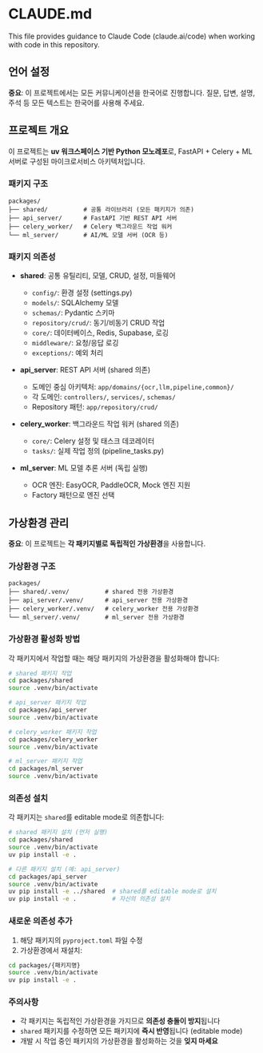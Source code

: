 # CLAUDE.md

This file provides guidance to Claude Code (claude.ai/code) when working with code in this repository.

## 언어 설정

**중요**: 이 프로젝트에서는 모든 커뮤니케이션을 한국어로 진행합니다. 질문, 답변, 설명, 주석 등 모든 텍스트는 한국어를 사용해 주세요.

## 프로젝트 개요

이 프로젝트는 **uv 워크스페이스 기반 Python 모노레포**로, FastAPI + Celery + ML 서버로 구성된 마이크로서비스 아키텍처입니다.

### 패키지 구조

```
packages/
├── shared/          # 공통 라이브러리 (모든 패키지가 의존)
├── api_server/      # FastAPI 기반 REST API 서버
├── celery_worker/   # Celery 백그라운드 작업 워커
└── ml_server/       # AI/ML 모델 서버 (OCR 등)
```

### 패키지 의존성

- **shared**: 공통 유틸리티, 모델, CRUD, 설정, 미들웨어
  - `config/`: 환경 설정 (settings.py)
  - `models/`: SQLAlchemy 모델
  - `schemas/`: Pydantic 스키마
  - `repository/crud/`: 동기/비동기 CRUD 작업
  - `core/`: 데이터베이스, Redis, Supabase, 로깅
  - `middleware/`: 요청/응답 로깅
  - `exceptions/`: 예외 처리

- **api_server**: REST API 서버 (shared 의존)
  - 도메인 중심 아키텍처: `app/domains/{ocr,llm,pipeline,common}/`
  - 각 도메인: `controllers/`, `services/`, `schemas/`
  - Repository 패턴: `app/repository/crud/`

- **celery_worker**: 백그라운드 작업 워커 (shared 의존)
  - `core/`: Celery 설정 및 태스크 데코레이터
  - `tasks/`: 실제 작업 정의 (pipeline_tasks.py)

- **ml_server**: ML 모델 추론 서버 (독립 실행)
  - OCR 엔진: EasyOCR, PaddleOCR, Mock 엔진 지원
  - Factory 패턴으로 엔진 선택

## 가상환경 관리

**중요**: 이 프로젝트는 **각 패키지별로 독립적인 가상환경**을 사용합니다.

### 가상환경 구조

```
packages/
├── shared/.venv/          # shared 전용 가상환경
├── api_server/.venv/      # api_server 전용 가상환경
├── celery_worker/.venv/   # celery_worker 전용 가상환경
└── ml_server/.venv/       # ml_server 전용 가상환경
```

### 가상환경 활성화 방법

각 패키지에서 작업할 때는 해당 패키지의 가상환경을 활성화해야 합니다:

```bash
# shared 패키지 작업
cd packages/shared
source .venv/bin/activate

# api_server 패키지 작업
cd packages/api_server
source .venv/bin/activate

# celery_worker 패키지 작업
cd packages/celery_worker
source .venv/bin/activate

# ml_server 패키지 작업
cd packages/ml_server
source .venv/bin/activate
```

### 의존성 설치

각 패키지는 `shared`를 editable mode로 의존합니다:

```bash
# shared 패키지 설치 (먼저 실행)
cd packages/shared
source .venv/bin/activate
uv pip install -e .

# 다른 패키지 설치 (예: api_server)
cd packages/api_server
source .venv/bin/activate
uv pip install -e ../shared  # shared를 editable mode로 설치
uv pip install -e .          # 자신의 의존성 설치
```

### 새로운 의존성 추가

1. 해당 패키지의 `pyproject.toml` 파일 수정
2. 가상환경에서 재설치:

```bash
cd packages/{패키지명}
source .venv/bin/activate
uv pip install -e .
```

### 주의사항

- 각 패키지는 독립적인 가상환경을 가지므로 **의존성 충돌이 방지**됩니다
- `shared` 패키지를 수정하면 모든 패키지에 **즉시 반영**됩니다 (editable mode)
- 개발 시 작업 중인 패키지의 가상환경을 활성화하는 것을 **잊지 마세요**
